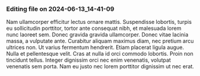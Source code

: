 

### Editing file on 2024-06-13_14-41-09

Nam ullamcorper efficitur lectus ornare mattis. Suspendisse lobortis, turpis eu sollicitudin porttitor, tortor ante consequat nibh, et malesuada lorem nunc laoreet sem. Donec gravida gravida ullamcorper. Donec vitae lacinia massa, a vulputate ante. Curabitur aliquam maximus diam, nec pretium arcu ultrices non. Ut varius fermentum hendrerit. Etiam placerat ligula augue. Nulla et pellentesque velit. Cras at nulla id orci commodo lobortis. Proin non tincidunt tellus. Integer dignissim orci nec enim venenatis, volutpat venenatis sem porta. Nam eu justo nec lorem porttitor dignissim ut nec erat.


